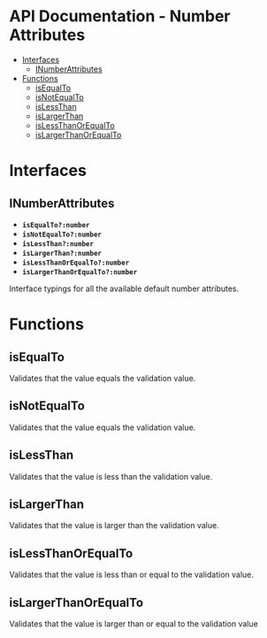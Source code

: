 <h1>API Documentation - Number Attributes</h1>

- [Interfaces](#interfaces)
  - [INumberAttributes](#inumberattributes)
- [Functions](#functions)
  - [isEqualTo](#isequalto)
  - [isNotEqualTo](#isnotequalto)
  - [isLessThan](#islessthan)
  - [isLargerThan](#islargerthan)
  - [isLessThanOrEqualTo](#islessthanorequalto)
  - [isLargerThanOrEqualTo](#islargerthanorequalto)


# Interfaces


## INumberAttributes

* __```isEqualTo?:number```__
* __```isNotEqualTo?:number```__
* __```isLessThan?:number```__
* __```isLargerThan?:number```__
* __```isLessThanOrEqualTo?:number```__
* __```isLargerThanOrEqualTo?:number```__

Interface typings for all the available default number attributes.


# Functions


## isEqualTo

Validates that the value equals the validation value.


## isNotEqualTo

Validates that the value equals the validation value.


## isLessThan

Validates that the value is less than the validation value.


## isLargerThan

Validates that the value is larger than the validation value.


## isLessThanOrEqualTo

Validates that the value is less than or equal to  the validation value.


## isLargerThanOrEqualTo

Validates that the value is larger than or equal to the validation value


